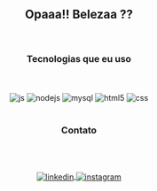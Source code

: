 <div align="center">
 
 
  <h2>Opaaa!! Belezaa ??</h2>
<br>
  
### Tecnologias que eu uso
<br>
<br>
<div style="display: inline_block">
  
  <img align="center" alt="js" src="https://img.shields.io/badge/JavaScript-F7DF1E?style=for-the-badge&logo=javascript&logoColor=black" />
  <img align="center" alt="nodejs" src="https://img.shields.io/badge/Node.js-43853D?style=for-the-badge&logo=node.js&logoColor=white" />
  <img align="center" alt="mysql" src="https://img.shields.io/badge/MySQL-00000F?style=for-the-badge&logo=mysql&logoColor=red"/>
  <img align="center" alt="html5" src="https://img.shields.io/badge/HTML5-E34F26?style=for-the-badge&logo=html5&logoColor=white" />
  <img align="center" alt="css" src="https://img.shields.io/badge/CSS3-1572B6?style=for-the-badge&logo=css3&logoColor=white" />
  
</div><br/>

### Contato
<br>
<br>

<p>
<a href="https://www.linkedin.com/in/herico-lima-de-campos" target="_blank">
  <img align="center" src="https://img.shields.io/badge/-Herico Campos-05122A?style=flat&logo=linkedin" alt="linkedin"/>
</a>
<a href="https://www.instagram.com/herico_campos/" target="_blank">
 <img align="center" src="https://img.shields.io/badge/-Herico Campos-05122A?style=flat&logo=instagram" alt="instagram"/>
</a>
</p>

</div>
